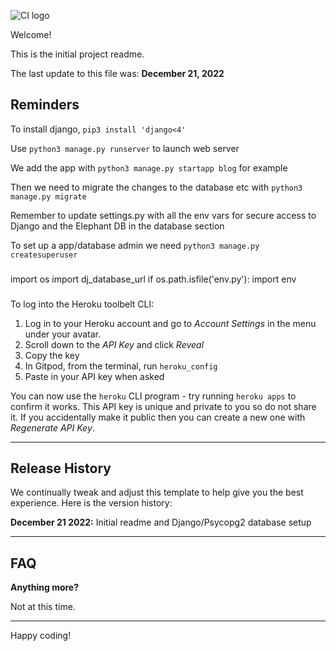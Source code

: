 ![CI logo](https://codeinstitute.s3.amazonaws.com/fullstack/ci_logo_small.png)

Welcome!

This is the initial project readme.

The last update to this file was: **December 21, 2022**

## Reminders

To install django, `pip3 install 'django<4'`

Use `python3 manage.py runserver` to launch web server

We add the app with `python3 manage.py startapp blog` for example

Then we need to migrate the changes to the database etc with `python3 manage.py migrate`

Remember to update settings.py with all the env vars for secure access to Django and the Elephant DB in the database section

To set up a app/database admin we need `python3 manage.py createsuperuser`

###
import os
import dj_database_url
if os.path.isfile('env.py'):
import env
###

To log into the Heroku toolbelt CLI:

1. Log in to your Heroku account and go to *Account Settings* in the menu under your avatar.
2. Scroll down to the *API Key* and click *Reveal*
3. Copy the key
4. In Gitpod, from the terminal, run `heroku_config`
5. Paste in your API key when asked

You can now use the `heroku` CLI program - try running `heroku apps` to confirm it works. This API key is unique and private to you so do not share it. If you accidentally make it public then you can create a new one with _Regenerate API Key_.

------

## Release History

We continually tweak and adjust this template to help give you the best experience. Here is the version history:

**December 21 2022:** Initial readme and Django/Psycopg2 database setup

------

## FAQ 
**Anything more?**

Not at this time.

---

Happy coding!
